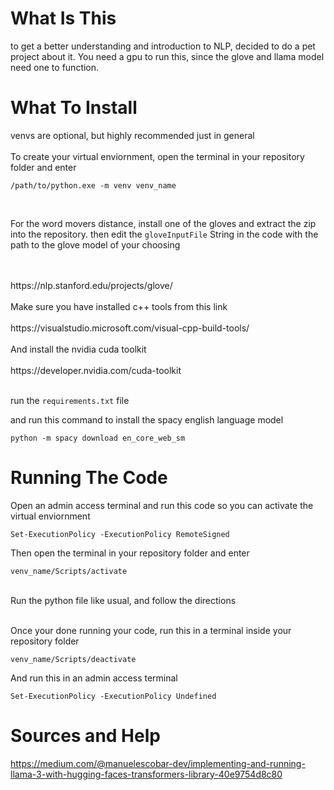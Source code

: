 # What Is This
to get a better understanding and introduction to NLP, decided to do a pet project about it. You need a gpu to run this, since the glove and llama model need one to function.

# What To Install
venvs are optional, but highly recommended just in general
<br>
<br>
To create your virtual enviornment, open the terminal in your repository folder and enter
```
/path/to/python.exe -m venv venv_name
```
<br>

For the word movers distance, install one of the gloves and extract the zip into the repository. then edit the `gloveInputFile` String in the code with the path to the glove model of your choosing

<br>
<br>
https://nlp.stanford.edu/projects/glove/
<br>
<br>
Make sure you have installed c++ tools from this link
<br>
<br>
https://visualstudio.microsoft.com/visual-cpp-build-tools/
<br>
<br>
And install the nvidia cuda toolkit
<br>
<br>
https://developer.nvidia.com/cuda-toolkit
<br>
<br>

run the `requirements.txt` file

and run this command to install the spacy english language model
```
python -m spacy download en_core_web_sm
```

# Running The Code
Open an admin access terminal and run this code so you can activate the virtual enviornment
```
Set-ExecutionPolicy -ExecutionPolicy RemoteSigned
```

Then open the terminal in your repository folder and enter
```
venv_name/Scripts/activate
```
<br>
Run the python file like usual, and follow the directions
<br>
<br>

Once your done running your code, run this in a terminal inside your repository folder
```
venv_name/Scripts/deactivate
```

And run this in an admin access terminal
```
Set-ExecutionPolicy -ExecutionPolicy Undefined
```

# Sources and Help
https://medium.com/@manuelescobar-dev/implementing-and-running-llama-3-with-hugging-faces-transformers-library-40e9754d8c80
